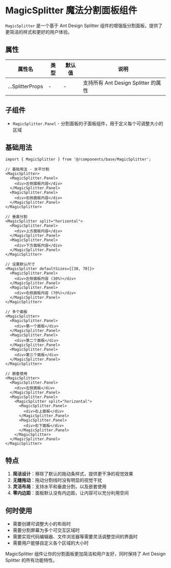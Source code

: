 # MagicSplitter 魔法分割面板组件

`MagicSplitter` 是一个基于 Ant Design Splitter 组件的增强版分割面板，提供了更简洁的样式和更好的用户体验。

## 属性

| 属性名           | 类型 | 默认值 | 说明                                |
| ---------------- | ---- | ------ | ----------------------------------- |
| ...SplitterProps | -    | -      | 支持所有 Ant Design Splitter 的属性 |

## 子组件

-   `MagicSplitter.Panel` - 分割面板的子面板组件，用于定义每个可调整大小的区域

## 基础用法

```tsx
import { MagicSplitter } from '@/components/base/MagicSplitter';

// 基础用法 - 水平分割
<MagicSplitter>
  <MagicSplitter.Panel>
    <div>左侧面板内容</div>
  </MagicSplitter.Panel>
  <MagicSplitter.Panel>
    <div>右侧面板内容</div>
  </MagicSplitter.Panel>
</MagicSplitter>

// 垂直分割
<MagicSplitter split="horizontal">
  <MagicSplitter.Panel>
    <div>上方面板内容</div>
  </MagicSplitter.Panel>
  <MagicSplitter.Panel>
    <div>下方面板内容</div>
  </MagicSplitter.Panel>
</MagicSplitter>

// 设置默认尺寸
<MagicSplitter defaultSizes={[30, 70]}>
  <MagicSplitter.Panel>
    <div>左侧面板内容 (30%)</div>
  </MagicSplitter.Panel>
  <MagicSplitter.Panel>
    <div>右侧面板内容 (70%)</div>
  </MagicSplitter.Panel>
</MagicSplitter>

// 多个面板
<MagicSplitter>
  <MagicSplitter.Panel>
    <div>第一个面板</div>
  </MagicSplitter.Panel>
  <MagicSplitter.Panel>
    <div>第二个面板</div>
  </MagicSplitter.Panel>
  <MagicSplitter.Panel>
    <div>第三个面板</div>
  </MagicSplitter.Panel>
</MagicSplitter>

// 嵌套使用
<MagicSplitter>
  <MagicSplitter.Panel>
    <div>左侧面板</div>
  </MagicSplitter.Panel>
  <MagicSplitter.Panel>
    <MagicSplitter split="horizontal">
      <MagicSplitter.Panel>
        <div>右上面板</div>
      </MagicSplitter.Panel>
      <MagicSplitter.Panel>
        <div>右下面板</div>
      </MagicSplitter.Panel>
    </MagicSplitter>
  </MagicSplitter.Panel>
</MagicSplitter>
```

## 特点

1. **简洁设计**：移除了默认的拖动条样式，提供更干净的视觉效果
2. **无缝拖动**：拖动分割线时没有明显的视觉干扰
3. **灵活布局**：支持水平和垂直分割，以及嵌套使用
4. **零内边距**：面板默认没有内边距，让内容可以充分利用空间

## 何时使用

-   需要创建可调整大小的布局时
-   需要分割屏幕为多个可交互区域时
-   需要实现代码编辑器、文件浏览器等需要灵活调整空间的界面时
-   需要用户能够自定义各个区域的大小时

MagicSplitter 组件让你的分割面板更加简洁和用户友好，同时保持了 Ant Design Splitter 的所有功能特性。
